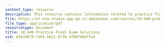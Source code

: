 ```yaml
---
content_type: resource
description: This resource contains information related to practice final exam solutions.
file: https://ol-ocw-studio-app-qa.s3.amazonaws.com/courses/18-440-probability-and-random-variables-spring-2014/03e3d0797e65bb2187794f98f0b07fa5_MIT18_440S14_prctcfinalsl.pdf
file_type: application/pdf
resourcetype: Document
title: 18.440 Practice Final Exam Solutions
uid: 03e3d079-7e65-bb21-8779-4f98f0b07fa5
---
```

